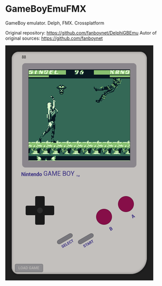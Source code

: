 # GameBoyEmuFMX
 GameBoy emulator. Delph, FMX. Crossplatform


Original repository: https://github.com/fanboynet/DelphiGBEmu
Autor of original sources: https://github.com/fanboynet

![Screen1](https://github.com/HemulGM/GameBoyFMX/blob/main/screen1.png)
